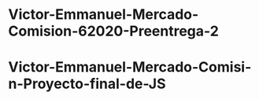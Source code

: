 # Victor-Emmanuel-Mercado-Comision-62020-Preentrega-2
# Victor-Emmanuel-Mercado-Comisi-n-Proyecto-final-de-JS
